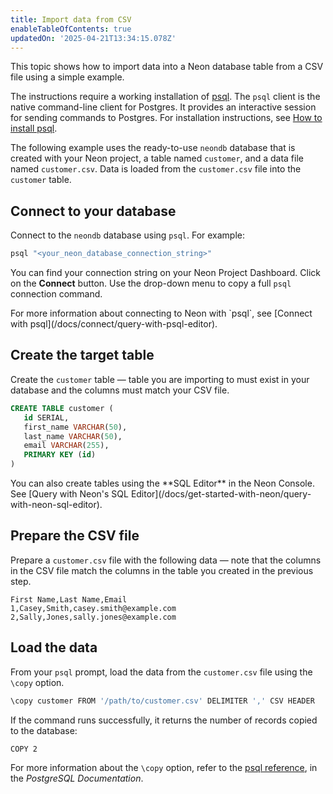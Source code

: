 ```yaml
---
title: Import data from CSV
enableTableOfContents: true
updatedOn: '2025-04-21T13:34:15.078Z'
---
```


This topic shows how to import data into a Neon database table from a CSV file using a simple example.

The instructions require a working installation of [psql](https://www.postgresql.org/download/). The `psql` client is the native command-line client for Postgres. It provides an interactive session for sending commands to Postgres. For installation instructions, see [How to install psql](/docs/connect/query-with-psql-editor#how-to-install-psql).

The following example uses the ready-to-use `neondb` database that is created with your Neon project, a table named `customer`, and a data file named `customer.csv`. Data is loaded from the `customer.csv` file into the `customer` table.

<Steps>

## Connect to your database

Connect to the `neondb` database using `psql`. For example:

```bash shouldWrap
psql "<your_neon_database_connection_string>"
```

You can find your connection string on your Neon Project Dashboard. Click on the **Connect** button. Use the drop-down menu to copy a full `psql` connection command.

<Admonition type="note">
For more information about connecting to Neon with `psql`, see [Connect with psql](/docs/connect/query-with-psql-editor).
</Admonition>

## Create the target table

Create the `customer` table — table you are importing to must exist in your database and the columns must match your CSV file.

```sql
CREATE TABLE customer (
   id SERIAL,
   first_name VARCHAR(50),
   last_name VARCHAR(50),
   email VARCHAR(255),
   PRIMARY KEY (id)
)
```

<Admonition type="tip">
You can also create tables using the **SQL Editor** in the Neon Console. See [Query with Neon's SQL Editor](/docs/get-started-with-neon/query-with-neon-sql-editor).
</Admonition>

## Prepare the CSV file

Prepare a `customer.csv` file with the following data — note that the columns in the CSV file match the columns in the table you created in the previous step.

```text
First Name,Last Name,Email
1,Casey,Smith,casey.smith@example.com
2,Sally,Jones,sally.jones@example.com
```

## Load the data

From your `psql` prompt, load the data from the `customer.csv` file using the `\copy` option.

```bash
\copy customer FROM '/path/to/customer.csv' DELIMITER ',' CSV HEADER
```

If the command runs successfully, it returns the number of records copied to the database:

```bash
COPY 2
```

For more information about the `\copy` option, refer to the [psql reference](https://www.postgresql.org/docs/current/app-psql.html), in the _PostgreSQL Documentation_.

</Steps>

<NeedHelp/>

